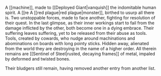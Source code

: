 A [[machine]], made to [[Deployed Giant|vanquish]] the indomitable human spirit.
A [[re
A [[red plague|red plague|monster]], birthed to usurp all there is. 
Two unstoppable forces, made to face another, fighting for resolution of their quest.
In the last glimpse, as their inner workings start to fail from the damage inflicted by the other, both become one in a dying embrace.
Their suffering leaves suffering, yet to be released from their abuse as tools.
Tools, created by cowards, who nudge around machinations and abominations on boards with long pointy sticks. Hidden away, alienated from the world they are destroying in the name of a higher order. 
All therein remains are [[Sentinel of Steel|rusted, decaying frames]] of metal, impaled by deformed and twisted bones. 

Their bludgers still remain, having removed another entry from another list. 